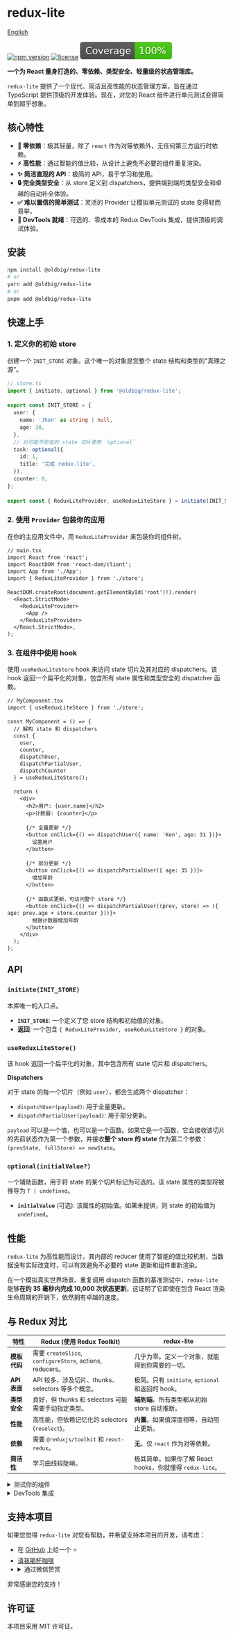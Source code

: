 # redux-lite

[English](README.md)

[![npm version](https://img.shields.io/npm/v/@oldbig/redux-lite.svg)](https://www.npmjs.com/package/@oldbig/redux-lite)
[![license](https://img.shields.io/npm/l/@oldbig/redux-lite.svg)](LICENSE)
![coverage badge](assets/coverage.svg)

**一个为 React 量身打造的、零依赖、类型安全、轻量级的状态管理库。**

`redux-lite` 提供了一个现代、简洁且高性能的状态管理方案，旨在通过 TypeScript 提供顶级的开发体验。现在，对您的 React 组件进行单元测试变得简单到超乎想象。

## 核心特性

- **🚀 零依赖**：极其轻量，除了 `react` 作为对等依赖外，无任何第三方运行时依赖。
- **⚡️ 高性能**：通过智能的值比较，从设计上避免不必要的组件重复渲染。
- **✨ 简洁直观的 API**：极简的 API，易于学习和使用。
- **🔒 完全类型安全**：从 store 定义到 dispatchers，提供端到端的类型安全和卓越的自动补全体验。
- **✅ 难以置信的简单测试**：灵活的 Provider 让模拟单元测试的 state 变得轻而易举。
- **🐞 DevTools 就绪**：可选的、零成本的 Redux DevTools 集成，提供顶级的调试体验。

## 安装

```bash
npm install @oldbig/redux-lite
# or
yarn add @oldbig/redux-lite
# or
pnpm add @oldbig/redux-lite
```

## 快速上手

### 1. 定义你的初始 store

创建一个 `INIT_STORE` 对象。这个唯一的对象是您整个 state 结构和类型的“真理之源”。

```typescript
// store.ts
import { initiate, optional } from '@oldbig/redux-lite';

export const INIT_STORE = {
  user: {
    name: 'Jhon' as string | null,
    age: 30,
  },
  // 对可能不存在的 state 切片使用 `optional`
  task: optional({ 
    id: 1,
    title: '完成 redux-lite',
  }),
  counter: 0,
};

export const { ReduxLiteProvider, useReduxLiteStore } = initiate(INIT_STORE);
```

### 2. 使用 `Provider` 包装你的应用

在你的主应用文件中，用 `ReduxLiteProvider` 来包装你的组件树。

```tsx
// main.tsx
import React from 'react';
import ReactDOM from 'react-dom/client';
import App from './App';
import { ReduxLiteProvider } from './store';

ReactDOM.createRoot(document.getElementById('root')!).render(
  <React.StrictMode>
    <ReduxLiteProvider>
      <App />
    </ReduxLiteProvider>
  </React.StrictMode>,
);
```

### 3. 在组件中使用 hook

使用 `useReduxLiteStore` hook 来访问 state 切片及其对应的 dispatchers。该 hook 返回一个扁平化的对象，包含所有 state 属性和类型安全的 dispatcher 函数。

```tsx
// MyComponent.tsx
import { useReduxLiteStore } from './store';

const MyComponent = () => {
  // 解构 state 和 dispatchers
  const { 
    user, 
    counter,
    dispatchUser, 
    dispatchPartialUser, 
    dispatchCounter 
  } = useReduxLiteStore();

  return (
    <div>
      <h2>用户: {user.name}</h2>
      <p>计数器: {counter}</p>

      {/* 全量更新 */}
      <button onClick={() => dispatchUser({ name: 'Ken', age: 31 })}>
        设置用户
      </button>

      {/* 部分更新 */}
      <button onClick={() => dispatchPartialUser({ age: 35 })}>
        增加年龄
      </button>

      {/* 函数式更新，可访问整个 store */}
      <button onClick={() => dispatchPartialUser((prev, store) => ({ age: prev.age + store.counter }))}>
        根据计数器增加年龄
      </button>
    </div>
  );
};
```

## API

### `initiate(INIT_STORE)`

本库唯一的入口点。

- **`INIT_STORE`**: 一个定义了您 store 结构和初始值的对象。
- **返回**: 一个包含 `{ ReduxLiteProvider, useReduxLiteStore }` 的对象。

### `useReduxLiteStore()`

该 hook 返回一个扁平化的对象，其中包含所有 state 切片和 dispatchers。

**Dispatchers**

对于 state 的每一个切片（例如 `user`），都会生成两个 dispatcher：
- `dispatchUser(payload)`: 用于全量更新。
- `dispatchPartialUser(payload)`: 用于部分更新。

`payload` 可以是一个值，也可以是一个函数。如果它是一个函数，它会接收该切片的先前状态作为第一个参数，并接收**整个 store 的 state** 作为第二个参数：`(prevState, fullStore) => newState`。

### `optional(initialValue?)`

一个辅助函数，用于将 state 的某个切片标记为可选的。该 state 属性的类型将被推导为 `T | undefined`。

- **`initialValue`** (可选): 该属性的初始值。如果未提供，则 state 的初始值为 `undefined`。

## 性能

`redux-lite` 为高性能而设计。其内部的 reducer 使用了智能的值比较机制，当数据没有实际改变时，可以有效避免不必要的 state 更新和组件重新渲染。

在一个模拟真实世界场景、重复调用 dispatch 函数的基准测试中，`redux-lite` 能够**在约 35 毫秒内完成 10,000 次状态更新**。这证明了它即使在包含 React 渲染生命周期的开销下，依然拥有卓越的速度。

## 与 Redux 对比

| 特性         | **Redux (使用 Redux Toolkit)**                           | **redux-lite**                                                |
| ------------ | -------------------------------------------------------- | ------------------------------------------------------------- |
| **模板代码** | 需要 `createSlice`, `configureStore`, actions, reducers。  | 几乎为零。定义一个对象，就能得到你需要的一切。                |
| **API 表面** | API 较多，涉及切片、thunks、selectors 等多个概念。         | 极简。只有 `initiate`, `optional` 和返回的 hook。             |
| **类型安全** | 良好，但 thunks 和 selectors 可能需要手动指定类型。        | **端到端**。所有类型都从初始 store 自动推断。                 |
| **性能**     | 高性能，但依赖记忆化的 selectors (`reselect`)。          | **内置**。如果值深度相等，自动阻止更新。                      |
| **依赖**     | 需要 `@reduxjs/toolkit` 和 `react-redux`。                 | **无**。仅 `react` 作为对等依赖。                             |
| **简洁性**   | 学习曲线较陡峭。                                         | 极其简单。如果你了解 React hooks，你就懂得 `redux-lite`。       |

<details>
<summary>测试你的组件</summary>

`redux-lite` 让测试使用 store 的组件变得极其简单。`ReduxLiteProvider` 接受一个 `initStore` prop，它允许你提供一个深度的部分状态（deep partial state）来覆盖测试的默认初始状态。

这意味着你不再需要派发 action 来设置你期望的测试状态。你可以直接用它所需要的确切状态来渲染你的组件。

### 示例

以下是如何轻松地为你的组件模拟状态：

```tsx
import { render } from '@testing-library/react';
import { initiate } from '@oldbig/redux-lite';
import React from 'react';

// 假设这是你的初始 store 配置
const INIT_STORE = {
  user: { name: 'Guest', age: 0, profile: { theme: 'dark' } },
  isAuthenticated: false,
};

const { ReduxLiteProvider, useReduxLiteStore } = initiate(INIT_STORE);

// --- 你的组件 ---
const UserProfile: React.FC = () => {
  const { user } = useReduxLiteStore();
  return <div>欢迎, {user.name} (主题: {user.profile.theme})</div>;
};

// --- 你的测试 ---
it('应该显示已认证用户的名称，并覆盖了 profile', () => {
  const { getByText } = render(
    <ReduxLiteProvider initStore={{ user: { name: 'Alice', profile: { theme: 'light' } }, isAuthenticated: true }}>
      <UserProfile />
    </ReduxLiteProvider>
  );

  // 组件会使用你提供的确切状态进行渲染
  expect(getByText('欢迎, Alice (主题: light)')).toBeInTheDocument();
});

it('应该浅合并 user 切片并替换嵌套对象', () => {
  const { getByText } = render(
    <ReduxLiteProvider initStore={{ user: { name: 'Bob' } }}>
      <UserProfile />
    </ReduxLiteProvider>
  );

  // user.name 被覆盖，user.age 保持默认，user.profile 不受影响
  expect(getByText('欢迎, Bob (主题: dark)')).toBeInTheDocument();
});
```

你可以轻松地在不同状态下测试你的组件，而无需任何复杂的设置或模拟。

</details>

<details>
<summary>DevTools 集成</summary>

`redux-lite` 提供了与 [Redux DevTools 浏览器插件](https://github.com/reduxjs/redux-devtools) 的可选集成，为您提供顶级的调试体验，包括 action 追踪和时间旅行调试。

该功能默认禁用，在不使用时**性能开销为零**。

**如何启用**

要启用此功能，只需在 `initiate` 函数中传入 `devTools` 选项。

```typescript
// 使用默认配置启用
const { ReduxLiteProvider, useReduxLiteStore } = initiate(INIT_STORE, {
  devTools: true
});

// 或为您的 store 实例提供一个名称
const { ReduxLiteProvider, useReduxLiteStore } = initiate(INIT_STORE, {
  devTools: { name: 'MyAppStore' }
});
```

**安装步骤**

1.  为您的浏览器安装 Redux DevTools 插件：
    *   [Chrome 应用商店](https://chrome.google.com/webstore/detail/redux-devtools/lmhkpmbekcpmknklioeibfkpmmfibljd)
    *   [Firefox 附加组件](https://addons.mozilla.org/en-US/firefox/addon/reduxdevtools/)
2.  如上所示，在您的代码中启用该功能。
3.  打开浏览器的开发者工具，找到 "Redux" 标签页。

![Redux DevTools 截图](./assets/redux-devTools.png)

</details>


## 支持本项目

如果您觉得 `redux-lite` 对您有帮助，并希望支持本项目的开发，请考虑：

- 在 [GitHub](https://github.com/oldbig/redux-lite) 上给一个 ⭐️
- [请我喝杯咖啡](https://www.buymeacoffee.com/your-link-here)
- <details>
    <summary>通过微信赞赏</summary>
    <br>
    <img src="assets/wechat-donate.png" width="200" alt="微信赞赏二维码">
  </details>

非常感谢您的支持！

## 许可证

本项目采用 MIT 许可证。